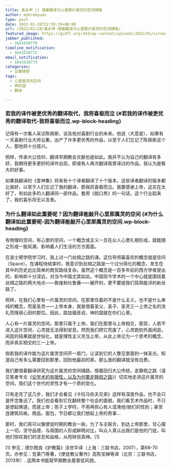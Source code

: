 ```yaml
---
title: 袁永甲 || 借着翻译为心里那片属灵的空间铺路
author: ephremyuan
type: post
date: 2022-01-28T22:59:29+00:00
url: /2022/01/28/袁永甲-借着翻译为心里那片属灵的空间铺路/
featured_image: https://gcdfl.org:443/wp-content/uploads/2022/01/screen-shot-2022-01-28-at-10.58.48-pm.png
jabber_published:
  - 1643410770
timeline_notification:
  - 1643410772
email_notification:
  - 1643410773
categories:
  - 记事随想
tags:
  - 心里属灵的空间
  - 神的国
  - 翻译

---
```

### 若我的译作被更优秀的翻译取代，我将喜极而泣 {#若我的译作被更优秀的翻译取代-我将喜极而泣.wp-block-heading}

记得有一次看人采访陈佩斯，谈及他对喜剧行业的未来。他说（大意是），如果有一天喜剧行业大师云集，出产了许多更优秀的作品，以至于人们忘记了陈佩斯这个人，那他将十分高兴。

照样，传承大公信仰，翻译早期教会文献也是如此。我并不认为自己的翻译有多好，我期待更多更好的译作出现，即或有人再次翻译我曾译过的作品，我认为是极大的好事。

如果我翻译的《爱神集》将来有十个译者翻译了十个版本，这些译者翻译的版本都比我好，以至于人们忘记了我的翻译，那我将喜极而泣。我要感谢上帝，这实在太好了，有如此多的人翻译同一部作品。套用《脱口秀》的一句话，这个行业起来了，我的喜乐将无以言表。

### 为什么翻译如此重要呢？因为翻译能敲开心里那属灵的空间 {#为什么翻译如此重要呢-因为翻译能敲开心里那属灵的空间.wp-block-heading}

有物理的空间，有心里的空间，一个概念或主义一旦在众人心里扎根形成，就能随之形成一股风潮，影响着人们生活的方方面面。

在波士顿学院学习时，我上过一门丝绸之路的课。这位导师最喜欢的概念就是空间（Space）。在课程快结束时，我意识到丝绸之路是一个过分简化的概念，发生在其中的历史远比简单的商贸路线复杂。虽然这个概念是一百多年前的西方学者提出的，影响却十分深远，对当今中国尤其如此。中国现今学术的一个中心就是围绕着丝绸之路的两大地点——敦煌和吐鲁番——展开的，更不要提我们耳熟能详的新丝路了。

照样，在我们心里有一片属灵的空间，在那里住着的不是什么主义，也不是什么单纯的概念，而是圣灵——上帝本身，就是借着圣父、圣子、圣灵三一上帝之名的洗礼而降居心田的那位。因此，路加福音说，神的国就在你们心里。

人心有一片属灵的空间，那里只属于上帝。我们在那里与上帝相交，密契，人若不进入这片空间，心灵就无法得到安息。然而我们把它荒废了，心灵跑到外面闲逛。闲逛的结果就是世俗化，就是理性主义充当上帝，从此上帝沦为一个思考的概念，而非真实相交的三一上帝。

倘若我的译作能为这片属灵空间开一扇门，让读到它的人瞥见里面的一抹圣光，知道自己有多么需要回到那里，回到他最初的家。那么我的翻译就没有白费。

我们要借着翻译研究为这片属灵的空间铺路，借着回归大公传统，走静观之路（请见笔者专文《<a rel="noreferrer noopener" href="https://areopagusworkshop.uk/2022/01/23/%e5%ad%a6%e6%9c%af%e6%9c%89%e9%99%90%e6%80%a7%e4%bd%95%e5%9c%a8%ef%bc%9f%e5%85%bc%e8%ae%ba%e4%b8%ba%e4%bd%95%e8%a6%81%e8%b5%b0%e9%9d%99%e8%a7%82%e4%b9%8b%e8%b7%af%ef%bc%9f/" target="_blank">论学术的有限性，以及为何要走静观之路</a>》）切实地走进这片属灵的空间，我们这个世代的灵性才有一个质的变化。

只有走完了这几步，我们才会看见《卡拉马佐夫兄弟》这样有深度作品，也不会只是怀念鲁迅了。我们也会看到它在翻转整个社会的面貌，我们看艺术作品时，不只是想起佛道，而是上帝；孩子上学时，不用再担心有人混淆他/她们的性别；甚至连建筑风格，商品，面包，节日都让我们想起上帝的奇事&#8230;

那时，我们真可以像使徒时期的教会一般，为了与主联合，到达上帝那里，甘心摆上一切，坚守品德，与周围的人形成鲜明对比，叫众人真认出我们是他的门徒，叫他们惊叹我们的坚忍和品格，从而转信真神。[1]



[1] 参见：德尔图良《护教篇》涂世华译（上海：三联书店，2007），第68-70页。亦参见：克莱门等著，《使徒教父著作》高陈宝婵等译（北京：三联书店，2013年）. 这两本书能窥早期教会基督徒风貌。